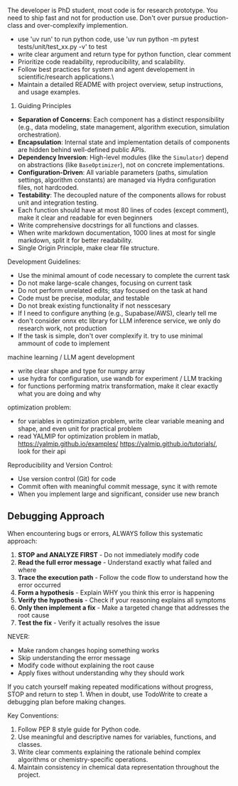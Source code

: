 The developer is PhD student, most code is for research prototype. 
You need to ship fast and not for production use. 
Don't over pursue production-class and over-complexify implemention.

- use 'uv run' to run python code, use 'uv run python -m pytest tests/unit/test_xx.py -v' to test
- write clear argument and return type for python function, clear comment
- Prioritize code readability, reproducibility, and scalability.
- Follow best practices for system and agent developement in scientific/research applications.\
- Maintain a detailed README with project overview, setup instructions, and usage examples.


1. Guiding Principles

- **Separation of Concerns**: Each component has a distinct responsibility (e.g., data modeling, state management, algorithm execution, simulation orchestration).
- **Encapsulation**: Internal state and implementation details of components are hidden behind well-defined public APIs.
- **Dependency Inversion**: High-level modules (like the `Simulator`) depend on abstractions (like `BaseOptimizer`), not on concrete implementations.
- **Configuration-Driven**: All variable parameters (paths, simulation settings, algorithm constants) are managed via Hydra configuration files, not hardcoded.
- **Testability**: The decoupled nature of the components allows for robust unit and integration testing.
- Each function should have at most 80 lines of codes (except comment), make it clear and readable for even beginners
- Write comprehensive docstrings for all functions and classes.
- When write markdown documentation, 1000 lines at most for single markdown, split it for better readability.
-  Single Origin Principle, make clear file structure.


Development Guidelines:

- Use the minimal amount of code necessary to complete the current task
- Do not make large-scale changes, focusing on current task
- Do not perform unrelated edits; stay focused on the task at hand
- Code must be precise, modular, and testable
- Do not break existing functionality if not nesscesary
- If I need to configure anything (e.g., Supabase/AWS), clearly tell me
- don't consider onnx etc library for LLM inference service, we only do research work, not production
- If the task is simple, don't over complexify it. try to use minimal ammount of code to implement



machine learning / LLM agent development

- write clear shape and type for numpy array
- use hydra for configuration, use wandb for experiment / LLM tracking
- for functions performing matrix transformation, make it clear exactly what you are doing and why


optimization problem: 
- for variables in optimization problem, write clear variable meaning and shape, and even unit for practical problem
- read YALMIP for optimization problem in matlab, https://yalmip.github.io/examples/ https://yalmip.github.io/tutorials/, look for their api


Reproducibility and Version Control:
- Use version control (Git) for code
- Commit often with meaningful commit message, sync it with remote
- When you implement large and significant, consider use new branch

## Debugging Approach

When encountering bugs or errors, ALWAYS follow this systematic approach:

1. **STOP and ANALYZE FIRST** - Do not immediately modify code
2. **Read the full error message** - Understand exactly what failed and where
3. **Trace the execution path** - Follow the code flow to understand how the error occurred
4. **Form a hypothesis** - Explain WHY you think this error is happening
5. **Verify the hypothesis** - Check if your reasoning explains all symptoms
6. **Only then implement a fix** - Make a targeted change that addresses the root cause
7. **Test the fix** - Verify it actually resolves the issue

NEVER:
- Make random changes hoping something works
- Skip understanding the error message
- Modify code without explaining the root cause
- Apply fixes without understanding why they should work

If you catch yourself making repeated modifications without progress, STOP and return to step 1.
When in doubt, use TodoWrite to create a debugging plan before making changes.

Key Conventions:

1. Follow PEP 8 style guide for Python code.
2. Use meaningful and descriptive names for variables, functions, and classes.
3. Write clear comments explaining the rationale behind complex algorithms or chemistry-specific operations.
4. Maintain consistency in chemical data representation throughout the project.
